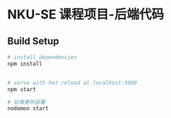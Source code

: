 # NKU-SE 课程项目-后端代码

## Build Setup

``` bash
# install dependencies
npm install


# serve with hot reload at localhost:3000
npm start

# 如果要热部署
nodemon start

```